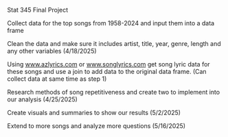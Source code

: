 Stat 345 Final Project 

Collect data for the top songs from 1958-2024 and input them into a data frame 

Clean the data and make sure it includes artist, title, year, genre, length and any other variables (4/18/2025) 

Using www.azlyrics.com or www.songlyrics.com get song lyric data for these songs and use a join to add data to the original data frame. (Can collect data at same time as step 1) 

Research methods of song repetitiveness and create two to implement into our analysis (4/25/2025) 

Create visuals and summaries to show our results (5/2/2025) 

Extend to more songs and analyze more questions (5/16/2025) 
